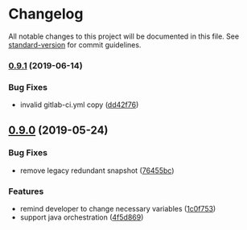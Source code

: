 # Changelog

All notable changes to this project will be documented in this file. See [standard-version](https://github.com/conventional-changelog/standard-version) for commit guidelines.

### [0.9.1](https://github.com/huang-xiao-jian/generator-coco/compare/v0.9.0...v0.9.1) (2019-06-14)


### Bug Fixes

* invalid gitlab-ci.yml copy ([dd42f76](https://github.com/huang-xiao-jian/generator-coco/commit/dd42f76))



## [0.9.0](https://github.com/huang-xiao-jian/generator-coco/compare/v0.8.1...v0.9.0) (2019-05-24)


### Bug Fixes

* remove legacy redundant snapshot ([76455bc](https://github.com/huang-xiao-jian/generator-coco/commit/76455bc))


### Features

* remind developer to change necessary variables ([1c0f753](https://github.com/huang-xiao-jian/generator-coco/commit/1c0f753))
* support java orchestration ([4f5d869](https://github.com/huang-xiao-jian/generator-coco/commit/4f5d869))
